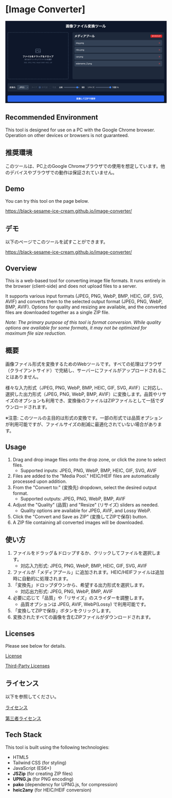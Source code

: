 # [Image Converter]
![image1](images/image-1.png)

## Recommended Environment
This tool is designed for use on a PC with the Google Chrome browser. Operation on other devices or browsers is not guaranteed.

## 推奨環境
このツールは、PC上のGoogle Chromeブラウザでの使用を想定しています。他のデバイスやブラウザでの動作は保証されていません。

## Demo
You can try this tool on the page below.

https://black-sesame-ice-cream.github.io/image-converter/

## デモ
以下のページでこのツールを試すことができます。

https://black-sesame-ice-cream.github.io/image-converter/

## Overview
This is a web-based tool for converting image file formats. It runs entirely in the browser (client-side) and does not upload files to a server.

It supports various input formats (JPEG, PNG, WebP, BMP, HEIC, GIF, SVG, AVIF) and converts them to the selected output format (JPEG, PNG, WebP, BMP, AVIF). Options for quality and resizing are available, and the converted files are downloaded together as a single ZIP file.

*Note: The primary purpose of this tool is format conversion. While quality options are available for some formats, it may not be optimized for maximum file size reduction.*

## 概要
画像ファイル形式を変換するためのWebツールです。すべての処理はブラウザ（クライアントサイド）で完結し、サーバーにファイルがアップロードされることはありません。

様々な入力形式（JPEG, PNG, WebP, BMP, HEIC, GIF, SVG, AVIF）に対応し、選択した出力形式（JPEG, PNG, WebP, BMP, AVIF）に変換します。品質やリサイズのオプションも利用でき、変換後のファイルはZIPファイルとして一括でダウンロードされます。

※注意: このツールの主目的は形式の変換です。一部の形式では品質オプションが利用可能ですが、ファイルサイズの削減に最適化されていない場合があります。

## Usage
1.  Drag and drop image files onto the drop zone, or click the zone to select files.
    - Supported inputs: JPEG, PNG, WebP, BMP, HEIC, GIF, SVG, AVIF
2.  Files are added to the "Media Pool." HEIC/HEIF files are automatically processed upon addition.
3.  From the "Convert to:" (変換先) dropdown, select the desired output format.
    - Supported outputs: JPEG, PNG, WebP, BMP, AVIF
4.  Adjust the "Quality" (品質) and "Resize" (リサイズ) sliders as needed.
    - Quality options are available for JPEG, AVIF, and Lossy WebP.
5.  Click the "Convert and Save as ZIP" (変換してZIPで保存) button.
6.  A ZIP file containing all converted images will be downloaded.

## 使い方
1.  ファイルをドラッグ＆ドロップするか、クリックしてファイルを選択します。
    - 対応入力形式: JPEG, PNG, WebP, BMP, HEIC, GIF, SVG, AVIF
2.  ファイルが「メディアプール」に追加されます。HEIC/HEIFファイルは追加時に自動的に処理されます。
3.  「変換先」ドロップダウンから、希望する出力形式を選択します。
    - 対応出力形式: JPEG, PNG, WebP, BMP, AVIF
4.  必要に応じて「品質」や「リサイズ」のスライダーを調整します。
    - 品質オプションは JPEG, AVIF, WebP(Lossy) で利用可能です。
5.  「変換してZIPで保存」ボタンをクリックします。
6.  変換されたすべての画像を含むZIPファイルがダウンロードされます。

## Licenses
Please see below for details.

[License](LICENSE/)

[Third-Party Licenses](THIRD-PARTY-LICENSES.txt/)

## ライセンス
以下を参照してください。

[ライセンス](LICENSE/)

[第三者ライセンス](THIRD-PARTY-LICENSES.txt/)

## Tech Stack
This tool is built using the following technologies:
- HTML5
- Tailwind CSS (for styling)
- JavaScript (ES6+)
- **JSZip** (for creating ZIP files)
- **UPNG.js** (for PNG encoding)
- **pako** (dependency for UPNG.js, for compression)
- **heic2any** (for HEIC/HEIF conversion)